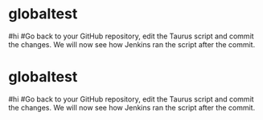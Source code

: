 # globaltest
#hi
#Go back to your GitHub repository, edit the Taurus script and commit the changes. We will now see how Jenkins ran the script after the commit.
#
# globaltest
#hi
#Go back to your GitHub repository, edit the Taurus script and commit the changes. We will now see how Jenkins ran the script after the commit.
#
